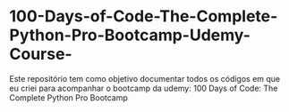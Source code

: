 # 100-Days-of-Code-The-Complete-Python-Pro-Bootcamp-Udemy-Course-
Este repositório tem como objetivo documentar todos os códigos em que eu criei para acompanhar o bootcamp da udemy:  100 Days of Code: The Complete Python Pro Bootcamp
